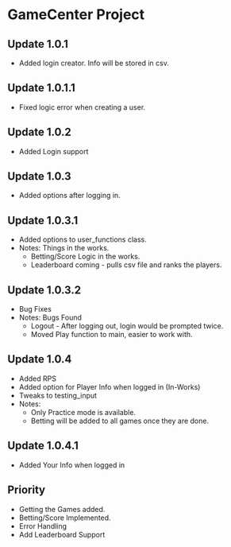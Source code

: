 # ****GameCenter Project****

## Update 1.0.1

- Added login creator. Info will be stored in csv. 

## Update 1.0.1.1

- Fixed logic error when creating a user.

## Update 1.0.2

- Added Login support

## Update 1.0.3

- Added options after logging in.
 
## Update 1.0.3.1 

- Added options to user_functions class. 
- Notes: Things in the works. 
    - Betting/Score Logic in the works. 
    - Leaderboard coming - pulls csv file and ranks the players. 
    
## Update 1.0.3.2

- Bug Fixes 
- Notes: Bugs Found
    - Logout - After logging out, login would be prompted twice. 
    - Moved Play function to main, easier to work with. 

## Update 1.0.4 

- Added RPS 
- Added option for Player Info when logged in (In-Works)
- Tweaks to testing_input
- Notes: 
    - Only Practice mode is available. 
    - Betting will be added to all games once they are done. 

## Update 1.0.4.1

- Added Your Info when logged in 


## **Priority**

- Getting the Games added. 
- Betting/Score Implemented. 
- Error Handling
- Add Leaderboard Support 


